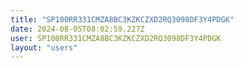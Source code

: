 ```yaml
---
title: "SP100RR331CMZA8BC3KZKCZXD2RQ3098DF3Y4PDGK"
date: 2024-08-05T08:02:59.227Z
user: SP100RR331CMZA8BC3KZKCZXD2RQ3098DF3Y4PDGK
layout: "users"
---
```

    